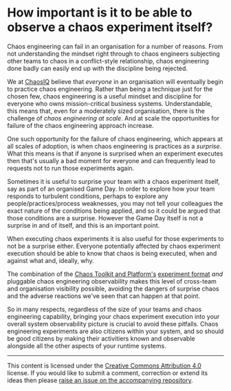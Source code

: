 # How important is it to be able to observe a chaos experiment itself?

Chaos engineering can fail in an organisation for a number of reasons. From not understanding the mindset right through to chaos engineers subjecting other teams to chaos in a conflict-style relationship, chaos engineering done badly can easily end up with the discipline being rejected.

We at [ChaosIQ](https://chaosiq.io/) believe that _everyone_ in an organisation will eventually begin to practice chaos engineering. Rather than being a technique just for the chosen few, chaos engineering is a useful mindset and discipline for everyone who owns mission-critical business systems. Understandable, this means that, even for a moderately sized organisation, there is the challenge of _chaos engineering at scale_. And at scale the opportunities for failure of the chaos engineering approach increase.

One such opportunity for the failure of chaos engineering, which appears at all scales of adoption, is when chaos engineering is practices as a _surprise_. What this means is that if anyone is surprised when an experiment executes then that's usually a bad moment for everyone and can frequently lead to requests not to run those experiments again.

Sometimes it is useful to surprise your team with a chaos experiment itself, say as part of an organised Game Day. In order to explore how your team responds to turbulent conditions, perhaps to explore any people/practices/process weaknesses, you may not tell your colleagues the exact nature of the conditions being applied, and so it could be argued that those conditions are a surprise. However the Game Day itself is not a surprise in and of itself, and this is an important point.

When executing chaos experiments it is also useful for those experiments to not be a surprise either. Everyone potentially affected by chaos experiment execution should be able to know that chaos is being executed, when and against what and, ideally, why.

The combination of the [Chaos Toolkit and Platform's](https://chaostoolkit.org/) [experiment format](https://docs.chaostoolkit.org/reference/api/experiment/) _and_ pluggable chaos engineering observability makes this level of cross-team and organisation visibility possible, avoiding the dangers of surprise chaos and the adverse reactions we've seen that can happen at that point.

So in many respects, regardless of the size of your teams and chaos engineering capability, bringing your chaos experiment execution into your overall system observability picture is crucial to avoid these pitfalls. Chaos engineering experiments are also citizens within your system, and so should be good citizens by making their activitiers known and observable alongside all the other aspects of your runtime systems.

----

This content is licensed under the [Creative Commons Attribution 4.0](https://creativecommons.org/licenses/by/4.0/) license. If you would like to submit a comment, correction or extend its ideas then please [raise an issue on the accompanying repository](https://github.com/chaosiq/chaosiq).